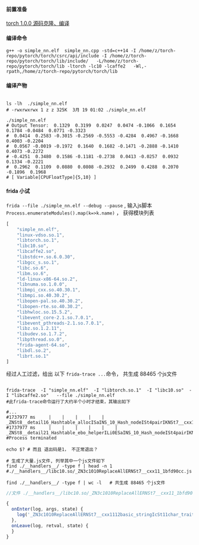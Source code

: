 
#### 前置准备

 [torch 1.0.0 源码克隆、编译](http://giteaz:3000/wiki/github-gitee-GITEA#pytorch-v100)



#### 编译命令

```shell
g++ -o simple_nn.elf  simple_nn.cpp -std=c++14 -I /home/z/torch-repo/pytorch/torch/csrc/api/include -I /home/z/torch-repo/pytorch/torch/lib/include/   -L/home/z/torch-repo/pytorch/torch/lib -ltorch -lc10 -lcaffe2   -Wl,-rpath,/home/z/torch-repo/pytorch/torch/lib 

```


#### 编译产物

```shell

ls -lh  ./simple_nn.elf
# -rwxrwxrwx 1 z z 325K  3月 19 01:02 ./simple_nn.elf

./simple_nn.elf
# Output Tensor:  0.1329  0.3199  0.0247  0.0474 -0.1066  0.1654  0.1784 -0.0484  0.0771 -0.3323
#  0.0414  0.2583 -0.3015 -0.2569 -0.5553 -0.4284  0.4967 -0.1668  0.4003 -0.2204
#  0.0567 -0.0019 -0.1972  0.1640  0.1682 -0.1471 -0.2888 -0.1410  0.4073 -0.2272
# -0.4251  0.3480  0.1586 -0.1181 -0.2738  0.0413 -0.0257  0.0932  0.1334 -0.2221
#  0.2962  0.1109  0.0880  0.0808 -0.2932  0.2499  0.4288  0.2070 -0.1896  0.1968
# [ Variable[CPUFloatType]{5,10} ]

```


#### frida 小试
```frida --file ./simple_nn.elf --debug --pause``` , 输入js脚本```Process.enumerateModules().map(k=>k.name)``` ， 获得模块列表
```javascript
[
    "simple_nn.elf",
    "linux-vdso.so.1",
    "libtorch.so.1",
    "libc10.so",
    "libcaffe2.so",
    "libstdc++.so.6.0.30",
    "libgcc_s.so.1",
    "libc.so.6",
    "libm.so.6",
    "ld-linux-x86-64.so.2",
    "libnuma.so.1.0.0",
    "libmpi_cxx.so.40.30.1",
    "libmpi.so.40.30.2",
    "libopen-pal.so.40.30.2",
    "libopen-rte.so.40.30.2",
    "libhwloc.so.15.5.2",
    "libevent_core-2.1.so.7.0.1",
    "libevent_pthreads-2.1.so.7.0.1",
    "libz.so.1.2.11",
    "libudev.so.1.7.2",
    "libpthread.so.0",
    "frida-agent-64.so",
    "libdl.so.2",
    "librt.so.1"
]
```

经过人工过滤，给出 以下 ```frida-trace ...```命令， 共生成 88465 个js文件 
```shell

frida-trace  -I "simple_nn.elf"  -I "libtorch.so.1"  -I "libc10.so"  -I "libcaffe2.so"   --file ./simple_nn.elf
#此frida-trace命令运行了大约半个小时才结束，其输出如下

#...
#1737977 ms     |    |    |    |    | _ZNSt8__detail16_Hashtable_allocISaINS_10_Hash_nodeISt4pairIKNSt7__cxx1112basic_stringIcSt11char_traitsIcESaIcEEEiELb1EEEEE17_M_node_allocatorEv()
#1737977 ms     |    |    |    |    |    | _ZNSt8__detail21_Hashtable_ebo_helperILi0ESaINS_10_Hash_nodeISt4pairIKNSt7__cxx1112basic_stringIcSt11char_traitsIcESaIcEEEiELb1EEEELb1EE6_S_getERSD_()
#Process terminated

echo $? # 而且 退出码是1， 不正常退出？

# 生成了大量.js文件, 列举其中一个js文件如下
find ./__handlers__/ -type f | head -n 1
#./__handlers__/libc10.so/_ZN3c1010ReplaceAllERNSt7__cxx11_1bfd90cc.js

find ./__handlers__/ -type f | wc -l   # 共生成 88465 个js文件 

```

```javascript
//文件 ./__handlers__/libc10.so/_ZN3c1010ReplaceAllERNSt7__cxx11_1bfd90cc.js

{
  onEnter(log, args, state) {
    log('_ZN3c1010ReplaceAllERNSt7__cxx1112basic_stringIcSt11char_traitsIcESaIcEEEPKcS8_()');
  },
  onLeave(log, retval, state) {
  }
}
```

